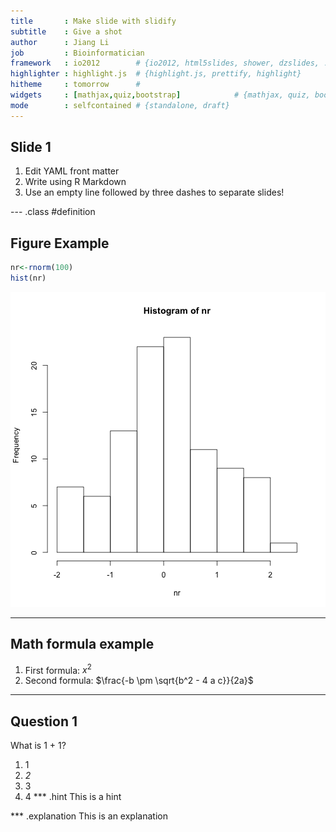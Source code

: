 ```yaml
---
title       : Make slide with slidify
subtitle    : Give a shot
author      : Jiang Li
job         : Bioinformatician
framework   : io2012        # {io2012, html5slides, shower, dzslides, ...}
highlighter : highlight.js  # {highlight.js, prettify, highlight}
hitheme     : tomorrow      # 
widgets     : [mathjax,quiz,bootstrap]            # {mathjax, quiz, bootstrap}
mode        : selfcontained # {standalone, draft}
---
```


## Slide 1

1. Edit YAML front matter
2. Write using R Markdown
3. Use an empty line followed by three dashes to separate slides!

--- .class #definition

## Figure Example


```r
nr<-rnorm(100)
hist(nr)
```

![plot of chunk fig](assets/fig/fig-1.png) 

---

## Math formula example

1. First formula: $x^2$
2. Second formula: $\frac{-b \pm \sqrt{b^2 - 4 a c}}{2a}$

---


## Question 1

What is 1 + 1?

1. 1
2. _2_
3. 3
4. 4
*** .hint 
This is a hint

*** .explanation 
This is an explanation

